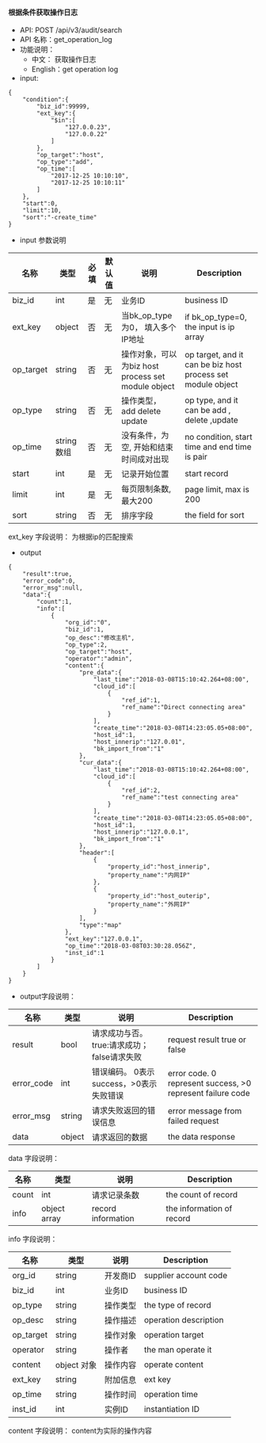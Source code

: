 #### 根据条件获取操作日志

* API:  POST /api/v3/audit/search
* API 名称：get_operation_log
* 功能说明：
	- 中文： 获取操作日志
	- English：get operation log
* input:
```
{
    "condition":{
        "biz_id":99999,
        "ext_key":{
            "$in":[
                "127.0.0.23",
                "127.0.0.22"
            ]
        },
        "op_target":"host",
        "op_type":"add",
        "op_time":[
            "2017-12-25 10:10:10",
            "2017-12-25 10:10:11"
        ]
    },
    "start":0,
    "limit":10,
    "sort":"-create_time"
}
```

* input 参数说明

| 名称  | 类型 |必填| 默认值 | 说明 |Description|
| ---  | ---  | --- |---  | --- | ---|
| biz_id| int| 是|无|业务ID |  business ID|
|ext_key|object|否|无|当bk_op_type为0， 填入多个IP地址| if bk_op_type=0, the input is ip array|
|op_target|string|否|无|操作对象，可以为biz host process set module object| op target, and it can be biz host process set module object|
|op_type|string|否|无|操作类型， add delete update | op type, and it can be add , delete ,update|
|op_time|string数组|否|无|没有条件，为空, 开始和结束时间成对出现 | no condition, start time and end time is pair|
| start|int|是|无|记录开始位置 |start record|
| limit|int|是|无|每页限制条数,最大200 |page limit, max is 200|
| sort| string| 否| 无|排序字段|the field for sort|

ext_key 字段说明： 为根据ip的匹配搜索


* output

```
{
    "result":true,
    "error_code":0,
    "error_msg":null,
    "data":{
        "count":1,
        "info":[
            {
                "org_id":"0",
                "biz_id":1,
                "op_desc":"修改主机",
                "op_type":2,
                "op_target":"host",
                "operator":"admin",
                "content":{
                    "pre_data":{
                        "last_time":"2018-03-08T15:10:42.264+08:00",
                        "cloud_id":[
                            {
                                "ref_id":1,
                                "ref_name":"Direct connecting area"
                            }
                        ],
                        "create_time":"2018-03-08T14:23:05.05+08:00",
                        "host_id":1,
                        "host_innerip":"127.0.01",
                        "bk_import_from":"1"
                    },
                    "cur_data":{
                        "last_time":"2018-03-08T15:10:42.264+08:00",
                        "cloud_id":[
                            {
                                "ref_id":2,
                                "ref_name":"test connecting area"
                            }
                        ],
                        "create_time":"2018-03-08T14:23:05.05+08:00",
                        "host_id":1,
                        "host_innerip":"127.0.0.1",
                        "bk_import_from":"1"
                    },
                    "header":[
                        {
                            "property_id":"host_innerip",
                            "property_name":"内网IP"
                        },
                        {
                            "property_id":"host_outerip",
                            "property_name":"外网IP"
                        }
                    ],
                    "type":"map"
                },
                "ext_key":"127.0.0.1",
                "op_time":"2018-03-08T03:30:28.056Z",
                "inst_id":1
            }
        ]
    }
}
```

* output字段说明：

| 名称  | 类型  | 说明 |Description|
|---|---|---|---|
| result | bool | 请求成功与否。true:请求成功；false请求失败 |request result true or false|
| error_code | int | 错误编码。 0表示success，>0表示失败错误 |error code. 0 represent success, >0 represent failure code |
| error_msg | string | 请求失败返回的错误信息 |error message from failed request|
| data | object | 请求返回的数据 |the data response|

data 字段说明：

| 名称  | 类型  | 说明 |Description|
|---|---|---|---|
| count| int| 请求记录条数 |the count of record|
| info| object array | record information | the information of record  |

info 字段说明：

| 名称  | 类型  | 说明 |Description|
|---|---|---|---|
| org_id| string| 开发商ID |supplier account code|
| biz_id| int | 业务ID | business ID  |
| op_type| string | 操作类型 | the type of record  |
| op_desc| string | 操作描述 | operation description  |
| op_target| string| 操作对象 | operation target  |
| operator| string | 操作者 | the man operate it  |
| content| object 对象 | 操作内容 | operate content  |
| ext_key| string  | 附加信息 | ext key  |
| op_time| string |  操作时间 | operation time  |
| inst_id| int | 实例ID | instantiation ID |

content  字段说明： content为实际的操作内容
